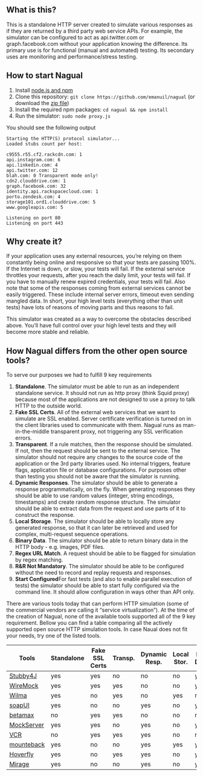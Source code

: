 ## What is this?

This is a standalone HTTP server created to simulate various responses as if they are returned by a third party web service APIs. For example, the simulator can be configured to act as api.twitter.com or graph.facebook.com without your application knowing the difference. Its primary use is for functional (manual and automated) testing. Its secondary uses are monitoring and performance/stress testing.

## How to start Nagual

1. Install [node.js and npm](https://nodejs.org/en/download/package-manager/)
2. Clone this repository: `git clone https://github.com/emanuil/nagual` (or download the [zip file](https://github.com/emanuil/nagual/archive/master.zip))
3. Install the required npm packages: `cd nagual && npm install`
4. Run the simulator: `sudo node proxy.js`

You should see the following output

```
Starting the HTTP(S) protocol simulator...
Loaded stubs count per host:

c9555.r55.cf2.rackcdn.com: 1
api.instagram.com: 6
api.linkedin.com: 4
api.twitter.com: 12
blah.com: 0 Transparent mode only!
cdn2.clouddrive.com: 1
graph.facebook.com: 32
identity.api.rackspacecloud.com: 1
porto.zendesk.com: 4
storage101.ord1.clouddrive.com: 5
www.googleapis.com: 5

Listening on port 80
Listening on port 443
```

## Why create it?

If your application uses any external resources, you’re relying on them constantly being online and responsive so that your tests are passing 100%. If the Internet is down, or slow, your tests will fail. If the external service throttles your requests, after you reach the daily limit, your tests will fail. If you have to manually renew expired credentials, your tests will fail. Also note that some of the responses coming from external services cannot be easily triggered. These include internal server errors, timeout even sending mangled data. In short, your high level tests (everything other than unit tests) have lots of reasons of moving parts and thus reasons to fail.

This simulator was created as a way to overcome the obstacles described above. You’ll have full control over your high level tests and they will become more stable and reliable.

## How Nagual differs from the other open source tools?

To serve our purposes we had to fulfill 9 key requirements

1. **Standalone**. The simulator must be able to run as an independent standalone service. It should not run as http proxy (think Squid proxy) because most of the applications are not designed to use a proxy to talk HTTP to the outside world.
2. **Fake SSL Certs**. All of the external web services that we want to simulate are SSL enabled. Server certificate verification is turned on in the client libraries used to communicate with them. Nagual runs as man-in-the-middle transparent proxy, not triggering any SSL verification errors.
3. **Transparent**. If a rule matches, then the response should be simulated. If not, then the request should be sent to the external service. The simulator should not require any changes to the source code of the application or the 3rd party libraries used. No internal triggers, feature flags, application file or database configurations. For purposes other than testing you should not be aware that the simulator is running.
4. **Dynamic Responses**. The simulator should be able to generate a response programmatically, on the fly. When generating responses they should be able to use random values (integer, string encodings, timestamps) and create random response structure. The simulator should be able to extract data from the request and use parts of it to construct the response.
5. **Local Storage**. The simulator should be able to locally store any generated response, so that it can later be retrieved and used for complex, multi-request sequence operations.
6. **Binary Data**. The simulator should be able to return binary data in the HTTP body - e.g. images, PDF files.
7. **Regex URL Match**. A request should be able to be flagged for simulation by regex matching.
8. **R&R Not Mandatory**. The simulator should be able to be configured without the need to record and replay requests and responses.
9. **Start Configured**For fast tests (and also to enable parallel execution of tests) the simulator should be able to start fully configured via the command line. It should allow configuration in ways other than API only.

There are various tools today that can perform HTTP simulation (some of the commercial vendors are calling it “service virtualization”). At the time of the creation of Nagual, none of the available tools supported all of the 9 key requirement. Bellow you can find a table comparing all the actively supported open source HTTP simulation tools. In case Naual does not fit your needs, try one of the listed tools.

| Tools      | Standalone | Fake SSL Certs | Transp. | Dynamic Resp. | Local Stor. | Bin. Data | Regex URL | R&R Not Mandatory | Start Conf. |
| ---------- | ---------- | -------------- | ------- | ------------- | ----------- | --------- | --------- | ----------------- | ----------- |
| [Stubby4J](https://github.com/azagniotov/stubby4j)   | yes        | yes            | no      | no            | no          | yes       | yes       | yes               | yes         |
| [WireMock](http://wiremock.org)   | yes        | yes            | yes     | no            | no          | yes       | yes       | yes               | yes         |
| [Wilma](https://github.com/epam/Wilma)      | yes        | no             | yes     | no            | yes         | no        | no        | yes               | yes         |
| [soapUI](https://www.soapui.org/about-soapui/what-is-soapui.html)     | yes        | no             | no      | yes           | no          | yes       | no        | yes               | yes         |
| [betamax](https://github.com/betamaxteam/betamax)    | no         | yes            | yes     | no            | no          | no        | no        | no                | yes         |
| [MockServer](http://www.mock-server.com) | yes        | yes            | no      | yes           | no          | yes       | yes       | yes               | yes         |
| [VCR](https://github.com/vcr/vcr)        | no         | yes            | yes     | yes           | no          | no        | yes       | no                | yes         |
| [mounteback](http://www.mbtest.org) | yes        | no             | no      | yes           | yes         | yes       | yes       | yes               | yes         |
| [Hoverfly](https://github.com/SpectoLabs/hoverfly)   | yes        | no             | yes     | yes           | no          | yes       | no        | yes               | yes         |
| [Mirage](https://github.com/SpectoLabs/mirage)     | yes        | no             | no      | yes           | no          | yes       | yes       | yes               | no          |
